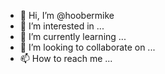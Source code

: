- 👋 Hi, I’m @hoobermike
- 👀 I’m interested in ...
- 🌱 I’m currently learning ...
- 💞️ I’m looking to collaborate on ...
- 📫 How to reach me ...

<!---
hoobermike/hoobermike is a ✨ special ✨ repository because its `README.md` (this file) appears on your GitHub profile.
You can click the Preview link to take a look at your changes.
--->

